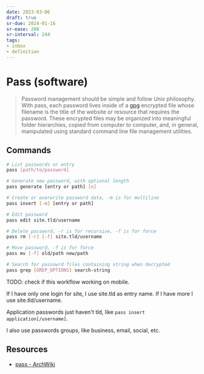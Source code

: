 ```yaml
---
date: 2023-03-06
draft: true
sr-due: 2024-01-16
sr-ease: 288
sr-interval: 244
tags:
- inbox
- definition
---
```


# Pass (software)

> Password management should be simple and follow Unix philosophy. With pass,
> each password lives inside of a [gpg](./gnu%20privacy%20guard.md) encrypted file whose
> filename is the title of the website or resource that requires the password.
> These encrypted files may be organized into meaningful folder hierarchies,
> copied from computer to computer, and, in general, manipulated using standard
> command line file management utilities.

## Commands

```sh
# List passwords or entry
pass [path/to/password]

# Generate new password, with optional length
pass generate [entry or path] [n]

# Create or overwrite password data, -m is for multiline
pass insert [-m] [entry or path]

# Edit password
pass edit site.tld/username

# Delete password, -r is for recursive, -f is for force
pass rm [-r] [-f] site.tld/username

# Move password, -f is for force
pass mv [-f] old/path new/path

# Search for passowrd files containing string when decrypted
pass grep [GREP_OPTIONS] search-string
```


TODO: check if this workflow working on mobile.

If I have only one login for site, I use site.tld as entry name. If I have more
I use site.tld/username.

Application passwords just haven't tld, like
`pass insert application[/username]`.

I also use passwords groups, like business, email, social, etc.

## Resources


- [pass - ArchWiki](https://wiki.archlinux.org/title/Pass)